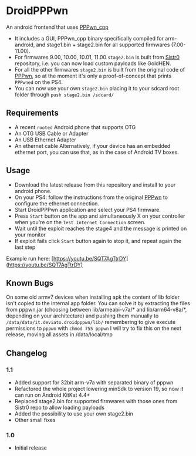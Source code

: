 # DroidPPPwn
An android frontend that uses [PPPwn_cpp](https://github.com/xfangfang/PPPwn_cpp)

- It includes a GUI, PPPwn_cpp binary specifically compiled for arm-android, and stage1.bin + stage2.bin for all supported firmwares (7.00-11.00).
- For firmwares 9.00, 10.00, 10.01, 11.00 `stage2.bin` is built from [Sistr0](https://github.com/Sistr0/PPPwn) repository, i.e. you can now load custom payloads like GoldHEN.
- For all the other firmwares `stage2.bin` is built from the original code of [PPPwn](https://github.com/TheOfficialFloW/PPPwn), so at the moment it's only a proof-of-concept that prints `PPPwned` on the PS4.
- You can now use your own `stage2.bin` placing it to your sdcard root folder through `push stage2.bin /sdcard/`

## Requirements
- A recent `rooted` Android phone that supports OTG
- An OTG USB Cable or Adapter
- An USB Ethernet Adapter
- An ethernet cable
Alternatively, if your device has an embedded ethernet port, you can use that, as in the case of Android TV boxes.

## Usage
- Download the latest release from this repository and install to your android phone.
- On your PS4: follow the instructions from the original [PPPwn](https://github.com/TheOfficialFloW/PPPwn/blob/master/README.md) to configure the ethernet connection.
- Start DroidPPPwn application and select your PS4 firmware.
- Press `Start` button on the app and simultaneously X on your controller when you're on the `Test Internet Connection` screen.
- Wait until the exploit reaches the stage4 and the message is printed on your monitor
- If exploit fails click `Start` button again to stop it, and repeat again the last step

Example run here: [https://youtu.be/SQT7AgTtrDY](https://youtu.be/SQT7AgTtrDY)

## Known Bugs
On some old armv7 devices when installing apk the content of lib folder isn't copied to the internal app folder. You can solve it by extracting the files from pppwn.jar (choosing between lib/armeabi-v7a/* and lib/arm64-v8a/*, depending on your architecture) and pushing them manually to `/data/data/it.deviato.droidpppwn/lib/` remembering to give execute permissions to `pppwn` with `chmod 755 pppwn`
I will try to fix this on the next release, moving all assets in /data/local/tmp

## Changelog
### 1.1
- Added support for 32bit arm-v7a with separated binary of pppwn
- Refactored the whole project lowering minSdk to version 19, so now it can run on Android KitKat 4.4+
- Replaced stage2.bin for supported firmwares with those ones from Sistr0 repo to allow loading payloads
- Added the possibility to use your own stage2.bin
- Other small fixes
### 1.0
- Initial release
